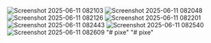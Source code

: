 ![Screenshot 2025-06-11 082103](https://github.com/user-attachments/assets/1f6a9d48-bd70-4af4-ab0e-3ee178d68f4a)
![Screenshot 2025-06-11 082048](https://github.com/user-attachments/assets/60170b01-f0f8-458e-ab61-434f5f070753)
![Screenshot 2025-06-11 082126](https://github.com/user-attachments/assets/1e90258d-9961-46ff-a4ee-cdfbb75ae7db)
![Screenshot 2025-06-11 082201](https://github.com/user-attachments/assets/6beadf79-b9ab-4feb-9fa0-bcf33d6fd605)
![Screenshot 2025-06-11 082443](https://github.com/user-attachments/assets/8a883352-dddf-496a-b77a-2b95d6fc86bb)
![Screenshot 2025-06-11 082540](https://github.com/user-attachments/assets/2131c953-cc9c-4812-9b38-cc26e5d0b12f)
![Screenshot 2025-06-11 082609](https://github.com/user-attachments/assets/0dcdd9b9-76a8-4d3c-9b20-d95aaeefedba)
"# pixe" 
"# pixe" 
